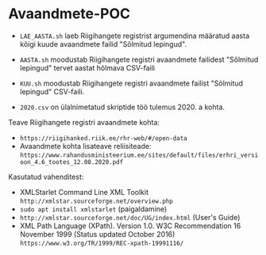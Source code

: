 # Avaandmete-POC

- `LAE_AASTA.sh` laeb Riigihangete registrist argumendina määratud aasta kõigi kuude avaandmete
failid "Sõlmitud lepingud".
- `AASTA.sh` moodustab Riigihangete registri avaandmete failidest "Sõlmitud lepingud" tervet aastat hõlmava CSV-faili
- `KUU.sh` moodustab Riigihangete registri avaandmete failist "Sõlmitud lepingud" CSV-faili.

- `2020.csv` on ülalnimetatud skriptide töö tulemus 2020. a kohta.

Teave Riigihangete registri avaandmete kohta: 

- `https://riigihanked.riik.ee/rhr-web/#/open-data`
- Avaandmete kohta lisateave reliisiteade: `https://www.rahandusministeerium.ee/sites/default/files/erhri_versioon_4.6_tootes_12.08.2020.pdf`

Kasutatud vahenditest:
- XMLStarlet Command Line XML Toolkit `http://xmlstar.sourceforge.net/overview.php`
- `sudo apt install xmlstarlet`  (paigaldamine)
- `http://xmlstar.sourceforge.net/doc/UG/index.html`  (User's Guide)
- XML Path Language (XPath). Version 1.0. W3C Recommendation 16 November 1999 (Status updated October 2016) `https://www.w3.org/TR/1999/REC-xpath-19991116/` 


